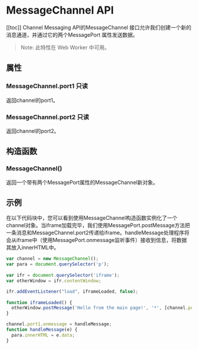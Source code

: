 # MessageChannel API
[[toc]]
Channel Messaging API的MessageChannel 接口允许我们创建一个新的消息通道，并通过它的两个MessagePort 属性发送数据。
>Note: 此特性在 Web Worker 中可用。
## 属性
### MessageChannel.port1 只读
返回channel的port1。
### MessageChannel.port2 只读
返回channel的port2。

## 构造函数
### MessageChannel()
返回一个带有两个MessagePort属性的MessageChannel新对象。

## 示例
在以下代码块中，您可以看到使用MessageChannel构造函数实例化了一个channel对象。当iframe加载完毕，我们使用MessagePort.postMessage方法把一条消息和MessageChannel.port2传递给iframe。handleMessage处理程序将会从iframe中（使用MessagePort.onmessage监听事件）接收到信息，将数据其放入innerHTML中。
```js
var channel = new MessageChannel();
var para = document.querySelector('p');
    
var ifr = document.querySelector('iframe');
var otherWindow = ifr.contentWindow;

ifr.addEventListener("load", iframeLoaded, false);
    
function iframeLoaded() {
  otherWindow.postMessage('Hello from the main page!', '*', [channel.port2]);
}

channel.port1.onmessage = handleMessage;
function handleMessage(e) {
  para.innerHTML = e.data;
}
```